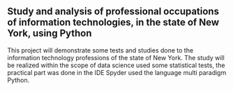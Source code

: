 ## Study and analysis of professional occupations of information technologies, in the state of New York, using Python

This project will demonstrate some tests and studies done to the information technology professions of the state of New York. The study will be realized within the scope of data science used some statistical tests, the practical part was done in the IDE Spyder used the language multi paradigm Python.
